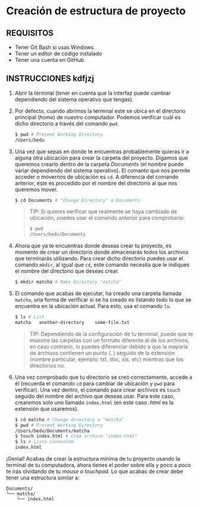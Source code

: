 # Creación de estructura de proyecto

## REQUISITOS 
- Tener Git Bash si usas Windows.
- Tener un editor de código instalado
- Tener una cuenta en GitHub.

## INSTRUCCIONES  kdfjzj

1. Abrir la terminal (tener en cuenta que la interfaz puede cambiar dependiendo
   del sistema operativo que tengas).

2. Por defecto, cuando abrimos la terminal este se ubica en el directorio
   principal (_home_) de nuestro computador. Podemos verificar cuál es dicho
   directorio a través del comando `pwd`.

   ```bash
   $ pwd # Present Working Directory
   /Users/bedu
   ```

3. Una vez que sepas en donde te encuentras probablemente quieras ir a alguna
   otra ubicación para crear la carpeta del proyecto. Digamos que queremos
   crearlo dentro de la carpeta _Documents_ (el nombre puede variar dependiendo
   del sistema operativo). El comanto que nos permite acceder o movernos de
   ubicación es `cd`. A diferencia del comando anterior, éste es procedido por
   el nombre del directorio al que nos queremos mover.

   ```bash
   $ cd Documents # "Change Directory" a Documents
   ```

   > TIP: Si quieres verificar que realmente se haya cambiado de ubicación,
   > puedes usar el comando anterior para comprobarlo:
   >
   > ```bash
   > $ pwd
   > /Users/bedu/Documents
   > ```

4. Ahora que ya te encuentras donde deseas crear tu proyecto, es momento de
   crear un directorio donde almacenarás todos los archivos que terminarás
   utilizando. Para crear dicho directorio puedes usar el comando `mkdir`, al
   igual que `cd`, este comando necesita que le indiques el nombre del
   directorio que deseas crear.

   ```bash
   $ mkdir matcha # Make Directory "matcha"
   ```

5. El comando que acabas de ejecutar, ha creado una carpeta llamada `matcha`,
   una forma de verificar si se ha creado es listando todo lo que se encuentra
   en la ubicación actual. Para esto, usa el comando `ls`.

   ```bash
   $ ls # List
   matcha   another-directory    some-file.txt
   ```

   > TIP: Dependiendo de la configuración de tu terminal, puede que te muestre
   > las carpetas con un formato diferente al de los archivos, en caso contrario,
   > lo puedes diferenciar debido a que la mayoría de archivos contienen un
   > punto (`.`) seguido de la extensión (nombre particular, ejemplo: txt, doc,
   > xls, etc) mientras que los directorios no.

6. Una vez comprobado que tu directorio se creó correctamente, accede a él
   (recuerda el comando `cd` para cambiar de ubicación y `pwd` para verificar).
   Una vez dentro, el comando para crear archivos es `touch` seguido del nombre
   del archivo que deseas usar. Para este caso, crearemos solo uno llamado
   `index.html` (en este caso _.html_ es la extensión que usaremos).

   ```bash
   $ cd matcha # Change directory a "matcha"
   $ pwd # Present Working Directory
   /Users/bedu/Documents/matcha
   $ touch index.html # Crea archivo "index.html"
   $ ls # Lista contenido
   index.html
   ```

¡Genial! Acabas de crear la estructura mínima de tu proyecto usando la terminal
de tu computadora, ahora tienes el poder sobre ella y poco a poco te irás
olvidando de tu _mouse_ o _touchpad_. Lo que acabas de crear debe tener una
estructura similar a:

```text
Documents/
└── matcha/
    └── index.html
```
